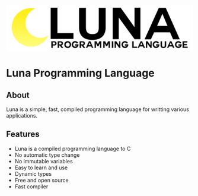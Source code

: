 ![](https://raw.githubusercontent.com/SolindekDev/Luna/main/assets/Full%20Logo.png)
# Luna Programming Language
## About
Luna is a simple, fast, compiled programming language for writting various applications.
## Features
- Luna is a compiled programming language to C
- No automatic type change
- No immutable variables
- Easy to learn and use
- Dynamic types
- Free and open source 
- Fast compiler
